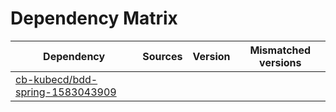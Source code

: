# Dependency Matrix

Dependency | Sources | Version | Mismatched versions
---------- | ------- | ------- | -------------------
[cb-kubecd/bdd-spring-1583043909](https://github.com/cb-kubecd/bdd-spring-1583043909.git) |  | []() | 
